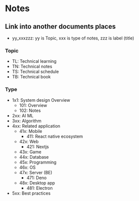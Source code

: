 # Notes

## Link into another documents places
- yy_xxxzzz: yy is Topic, xxx is type of notes, zzz is label (title)

### Topic

- TL: Technical learning
- TN: Technical notes
- TS: Technical schedule
- TB: Technical book

### Type

- 1x1: System design Overview
    - 101: Overview
    - 102: Notes
- 2xx: AI ML 
- 3xx: Algorithm
- 4xx: Related application
    - 41x: Mobile
        - 411: React native ecosystem
    - 42x: Web
        - 421: Nextjs
    - 43x: Game
    - 44x: Database
    - 45x: Programming
    - 46x: OS
    - 47x: Server (BE)
        - 471: Deno
    - 48x: Desktop app
        - 481: Electron
- 5xx: Best practices